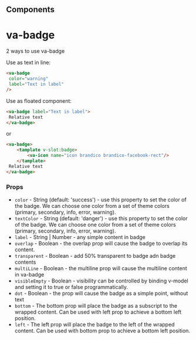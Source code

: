 ## Components


# va-badge

2 ways to use va-badge

Use as text in line:
```html
<va-badge
 color="warning"
 label="Text in label"
/>
```

Use as floated component:

```html
<va-badge label="Text in label">
 Relative text
</va-badge>
```

or

```html
<va-badge>
    <tamplate v-slot:badge>
        <va-icon name="icon brandico brandico-facebook-rect"/>
    </tamplate>   
 Relative text
</va-badge>
```



### Props
* `color` - String (default: 'success') - use this property to set the color of the badge. We can choose one color from a set of theme colors (primary, secondary, info, error, warning).
* `textColor` - String (default: 'danger') - use this property to set the color of the badge. We can choose one color from a set of theme colors (primary, secondary, info, error, warning).
* `label` - String | Number - any simple content in badge 
* `overlap` - Boolean - the overlap prop will cause the badge to overlap its content.
* `transparent` - Boolean - add 50% transparent to badge adn badge contents
* `multiLine` - Boolean - the multiline prop will cause the multiline content in va-badge
* `visibleEmpty` - Boolean - visibility can be controlled by binding v-model and setting it to true or false programmatically.
* `dot` - Boolean - the prop will cause the badge as a simple point, without text
* `bottom` - The bottom prop will place the badge as a subscript to the wrapped content. Can be used with left prop to achieve a bottom left position.
* `left` - The left prop will place the badge to the left of the wrapped content. Can be used with bottom prop to achieve a bottom left position.
           

          
